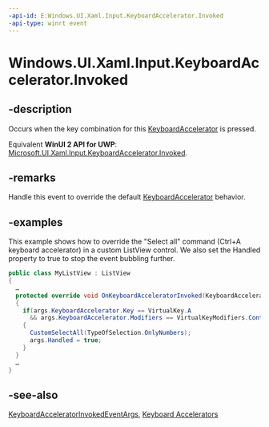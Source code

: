 ```yaml
---
-api-id: E:Windows.UI.Xaml.Input.KeyboardAccelerator.Invoked
-api-type: winrt event
---
```


<!-- Event syntax.
public event TypedEventHandler Invoked<KeyboardAccelerator, KeyboardAcceleratorInvokedEventArgs>
-->

# Windows.UI.Xaml.Input.KeyboardAccelerator.Invoked

## -description
Occurs when the key combination for this [KeyboardAccelerator](keyboardaccelerator.md) is pressed.

Equivalent **WinUI 2 API for UWP**: [Microsoft.UI.Xaml.Input.KeyboardAccelerator.Invoked](/windows/winui/api/microsoft.ui.xaml.input.keyboardaccelerator.invoked).

## -remarks
Handle this event to override the default [KeyboardAccelerator](keyboardaccelerator.md) behavior.

## -examples
This example shows how to override the "Select all" command (Ctrl+A keyboard accelerator) in a custom ListView control. We also set the Handled property to true to stop the event bubbling further.

```csharp
public class MyListView : ListView
{
  …
  protected override void OnKeyboardAcceleratorInvoked(KeyboardAcceleratorInvokedEventArgs args) 
  {
    if(args.KeyboardAccelerator.Key == VirtualKey.A 
      && args.KeyboardAccelerator.Modifiers == VirtualKeyModifiers.Control)
    {
      CustomSelectAll(TypeOfSelection.OnlyNumbers); 
      args.Handled = true;
    }
  }
  …
}
```

## -see-also
[KeyboardAcceleratorInvokedEventArgs](keyboardacceleratorinvokedeventargs.md), [Keyboard Accelerators](/windows/uwp/design/input/keyboard-accelerators)

